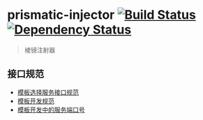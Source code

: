 # prismatic-injector  [![Build Status][travis-image]][travis-url] [![Dependency Status][daviddm-image]][daviddm-url] #

> 棱镜注射器

## 接口规范 ##

- [模板选择服务接口规范](./doc/opt.md)
- [模板开发规范](./doc/template.md)
- [模板开发中的服务端口号](./doc/port.md)

[travis-image]: https://travis-ci.org/peigong/prismatic-injector.svg?branch=master
[travis-url]: https://travis-ci.org/peigong/prismatic-injector
[daviddm-image]: https://david-dm.org/peigong/prismatic-injector.svg?theme=shields.io
[daviddm-url]: https://david-dm.org/peigong/prismatic-injector
